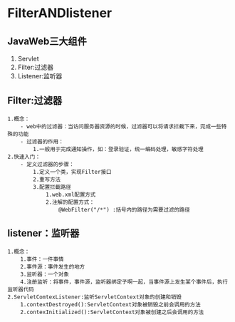 # FilterANDlistener
## JavaWeb三大组件
1. Servlet
2. Filter:过滤器  
3. Listener:监听器
## Filter:过滤器
    1.概念：
        - web中的过滤器：当访问服务器资源的时候，过滤器可以将请求拦截下来，完成一些特殊的功能
        - 过滤器的作用：
            1.一般用于完成通知操作，如：登录验证，统一编码处理，敏感字符处理
    2.快速入门：
        - 定义过滤器的步骤：     
            1.定义一个类，实现Filter接口
            2.重写方法
            3.配置拦截路径
                1.web.xml配置方式
                2.注解的配置方式：
                    @WebFilter("/*") :括号内的路径为需要过滤的路径
         
            
## listener：监听器
    1.概念：
        1.事件：一件事情
        2.事件源：事件发生的地方
        3.监听器：一个对象
        4.注册监听：将事件，事件源，监听器绑定子啊一起，当事件源上发生某个事件后，执行监听器代码
    2.ServletComtexListener:监听ServletContext对象的创建和销毁
        1.contextDestroyed():ServletContext对象被销毁之前会调用的方法
        2.contexInitialized():ServletContext对象被创建之后会调用的方法
        
